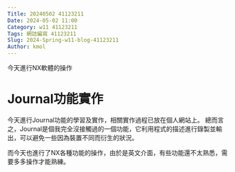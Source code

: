 ```yaml
---
Title: 20240502 41123211
Date: 2024-05-02 11:00
Category: w11 41123211
Tags: 網誌編寫 41123211
Slug: 2024-Spring-w11-blog-41123211
Author: kmol
---
```


今天進行NX軟體的操作

<!-- PELICAN_END_SUMMARY -->

# Journal功能實作
今天進行Journal功能的學習及實作，相關實作過程已放在個人網站上。
總而言之，Journal是個我完全沒接觸過的一個功能，它利用程式的描述進行錄製並輸出，可以避免一些因為裝置不同而衍生的狀況。

而今天也進行了NX各種功能的操作，由於是英文介面，有些功能還不太熟悉，需要多多操作才能熟練。